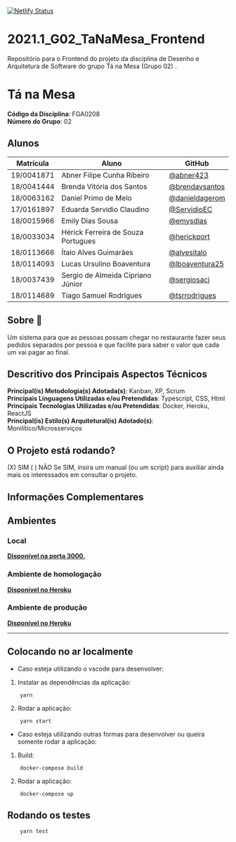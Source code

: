 [![Netlify Status](https://api.netlify.com/api/v1/badges/791751ff-1717-4a40-9973-fa434318bbf5/deploy-status)](https://app.netlify.com/sites/tanamesa/deploys)

# 2021.1_G02_TaNaMesa_Frontend

Repositório para o Frontend do projeto da disciplina de Desenho e Arquitetura de Software do grupo Tá na Mesa (Grupo 02) .

# Tá na Mesa

**Código da Disciplina**: FGA0208<br>
**Número do Grupo**: 02<br>

## Alunos

|Matrícula    | Aluno                              | GitHub                                                     |
| ----------  | ---------------------------------- | ---------------------------------------------------------- |
| 19/0041871  | Abner Filipe Cunha Ribeiro         | [@abner423](https://github.com/abner423)                  |
| 18/0041444  | Brenda Vitória dos Santos          | [@brendavsantos](https://github.com/brendavsantos)         |
| 18/0063162  | Daniel Primo de Melo               | [@danieldagerom](https://github.com/danieldagerom)         |
| 17/0161897  | Eduarda Servidio Claudino          | [@ServidioEC](https://github.com/ServidioEC)               |
| 18/0015966  | Emily Dias Sousa                   | [@emysdias](https://github.com/emysdias)                   |
| 18/0033034  | Hérick Ferreira de Souza Portugues | [@herickport](https://github.com/herickport)               |
| 18/0113666  | Ítalo Alves Guimarães              | [@alvesitalo](https://github.com/alvesitalo)               |
| 18/0114093  | Lucas Ursulino Boaventura          | [@lboaventura25](https://github.com/lboaventura25)         |
| 18/0037439  | Sergio de Almeida Cipriano Júnior  | [@sergiosacj](https://github.com/sergiosacj)               |
| 18/0114689  | Tiago Samuel Rodrigues             | [@tsrrodrigues](https://github.com/tsrrodrigues)           |

## Sobre 🍔

Um sistema para que as pessoas possam chegar no restaurante fazer seus pedidos separados por pessoa e que facilite para saber o valor que cada um vai pagar ao final. 

## Descritivo dos Principais Aspectos Técnicos 

**Principal(is) Metodologia(s) Adotada(s)**: Kanban, XP, Scrum<br>
**Principais Linguagens Utilizadas e/ou Pretendidas**: Typescript, CSS, Html<br>
**Principais Tecnologias Utilizadas e/ou Pretendidas**: Docker, Heroku, ReactJS<br>
**Principal(is) Estilo(s) Arquitetural(is) Adotado(s)**: Monilítico/Microsserviços<br>

## O Projeto está rodando?

(X) SIM
( ) NÃO
Se SIM, insira um manual (ou um script) para auxiliar ainda mais os interessados em consultar o projeto.

## Informações Complementares 

## Ambientes
### Local
**[Disponível na porta 3000.](http://localhost:3000/)**

### Ambiente de homologação
**[Disponível no Heroku]()**

### Ambiente de produção
**[Disponível no Heroku]()**

***
## Colocando no ar localmente

- Caso esteja utilizando o vscode para desenvolver:
1. Instalar as dependências da aplicação:
```shell
    yarn
```
2. Rodar a aplicação:
```shell
    yarn start
```

- Caso esteja utilizando outras formas para desenvolver ou queira somente rodar a aplicação:
1. Build:
```shell
    docker-compose build
```
2. Rodar a aplicação:
```shell
    docker-compose up
```

## Rodando os testes

```shell
    yarn test
```
